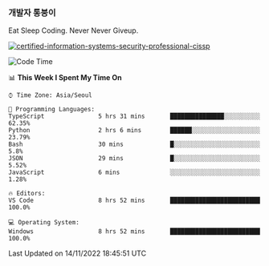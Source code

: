 ### 개발자 통붕이
Eat Sleep Coding.
Never Never Giveup.

[![certified-information-systems-security-professional-cissp](https://user-images.githubusercontent.com/44606727/157613689-acd84ec6-5f8f-4e79-89d9-a8d51f033634.png)](https://www.credly.com/badges/f394a010-85a0-450b-9136-8043af01d71c/public_url)

<!--START_SECTION:waka-->
![Code Time](http://img.shields.io/badge/Code%20Time-1%2C271%20hrs%2046%20mins-blue)

📊 **This Week I Spent My Time On** 

```text
⌚︎ Time Zone: Asia/Seoul

💬 Programming Languages: 
TypeScript               5 hrs 31 mins       ███████████████░░░░░░░░░░   62.35% 
Python                   2 hrs 6 mins        ██████░░░░░░░░░░░░░░░░░░░   23.79% 
Bash                     30 mins             █░░░░░░░░░░░░░░░░░░░░░░░░   5.8% 
JSON                     29 mins             █░░░░░░░░░░░░░░░░░░░░░░░░   5.52% 
JavaScript               6 mins              ░░░░░░░░░░░░░░░░░░░░░░░░░   1.28%

🔥 Editors: 
VS Code                  8 hrs 52 mins       █████████████████████████   100.0%

💻 Operating System: 
Windows                  8 hrs 52 mins       █████████████████████████   100.0%

```


 Last Updated on 14/11/2022 18:45:51 UTC
<!--END_SECTION:waka-->
